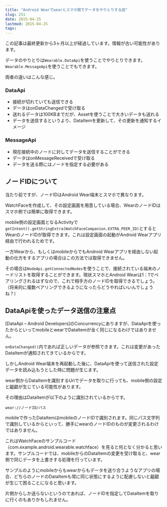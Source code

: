```yaml
---
title: "Android Wearでwearとスマホ間でデータをやりとりする話"
slug: 251
date: 2015-04-25
lastmod: 2015-04-25
tags: 
---
```


<div id="wppda_alert">この記事は最終更新から3ヶ月以上が経過しています。情報が古い可能性があります。</div><p>データのやりとりは<code>Wearable.DataApi</code>を使うことでやりとりできます。<code>Wearable.MessageApi</code>を使うことでもできます。</p>
<p>両者の違いはこんな感じ。</p>
<h3>DataApi</h3>
<ul>
<li>接続が切れていても送信できる</li>
<li>データはonDataChangedで受け取る</li>
<li>送れるデータは100KBまでだが、Assetを使うことで大きいデータも送れる</li>
<li>データを送信するというより、DataItemを更新して、その更新を通知するイメージ</li>
</ul>
<h3>MessageApi</h3>
<ul>
<li>現在接続中のノードに対してデータを送信することができる</li>
<li>データはonMessageReceivedで受け取る</li>
<li>データを送る際にはノードを指定する必要がある</li>
</ul>
<h2>ノードIDについて</h2>
<p>当たり前ですが、ノードIDはAndroid Wear端末とスマホで異なります。</p>
<p>WatchFaceを作成して、その設定画面を用意している場合、WearのノードIDはスマホ側では簡単に取得できます。</p>
<p>mobile側の設定画面となるActivityで<code>getIntent().getStringExtra(WatchFaceCompanion.EXTRA_PEER_ID)</code>とするとWearのノードIDが取得できます。これは設定画面の起動がAndroid Wearアプリ経由で行われるためです。</p>
<p>一方Wearから、もしくはmobileからでもAndroid Wearアプリを経由しない起動の仕方をするアプリの場合はこの方法では取得できません。</p>
<p>その場合は<code>NodeApi.getConnectedNodes</code>を使うことで、接続されている端末のノードリストを取得することができます。現状スマホとAndroid Wearは1：1でペアリングされるはずなので、これで相手方のノードIDを取得できるでしょう。（将来的に複数ペアリングできるようになったらどうやればいいんでしょうね？）</p>
<h2>DataApiを使ったデータ送信の注意点</h2>
<p>[DataApi &#8211; Android Developers]のConcurrencyにありますが、DataApiを使ったからといってmobileとwearでDataItemが全く同じになるわけではありません。</p>
<p><code>onDataChanged()</code>内であれば正しいデータが参照できます。これは変更があったDataItemが通知されてきているからです。</p>
<p>しかしAndroid Wear端末を再起動した後に、DataApiを使って送信された設定データを読み込もうとした時に問題が生じます。</p>
<p>wear側からDataItemを識別するUriでデータを取りに行っても、mobile側の設定と齟齬が生じている可能性があります。</p>
<p>その理由はDataItemが以下のように識別されているからです。</p>
<p><code>wear://ノードID/パス</code></p>
<p>mobileで作ったDataItemはmobileのノードIDで識別されます。同じパス文字列で識別しているからといって、勝手にwearのノードIDのものが変更されるわけではありません。</p>
<p>これはWatchFaceのサンプルコード（com.example.android.wearable.watchface）を見ると何となく分かると思います。サンプルコードでは、mobileからのDataItemの変更を受け取ると、wear側で同じデータを上書きする処理を行っています。</p>
<p>サンプルのようにmobileからもwearからもデータを送り合うようなアプリの場合、どちらのノードのDataItemも常に同じ状態にするように配慮しないと齟齬が生じて困ることになると思います。</p>
<p>片側からしか送らないというのであれば、ノードIDを指定してDataItemを取りに行くのもありかもしれません。</p>

  